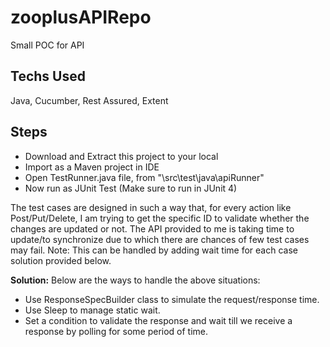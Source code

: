 # zooplusAPIRepo
Small POC for API

## Techs Used
Java, Cucumber, Rest Assured, Extent

## Steps
- Download and Extract this project to your local 
- Import as a Maven project in IDE
- Open TestRunner.java file, from "\src\test\java\apiRunner"
- Now run as JUnit Test (Make sure to run in JUnit 4)

The test cases are designed in such a way that, for every action like Post/Put/Delete, I am trying to get the specific ID to validate whether the changes are updated or not. The API provided to me is taking time to update/to synchronize due to which there are chances of few test cases may fail.
Note: This can be handled by adding wait time for each case solution provided below.

**Solution:**
Below are the ways to handle the above situations:
- Use ResponseSpecBuilder class to simulate the request/response time.
- Use Sleep to manage static wait.
- Set a condition to validate the response and wait till we receive a response by polling for some period of time.
